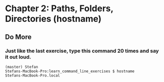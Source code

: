 # Chapter 2: Paths, Folders, Directories (hostname)

## Do More

### Just like the last exercise, type this command 20 times and say it out loud.

    (master) Stefan
    Stefans-MacBook-Pro:learn_command_line_exercises $ hostname
    Stefans-MacBook-Pro.local


